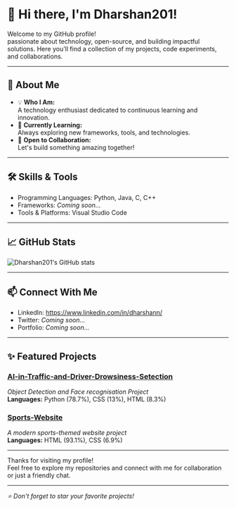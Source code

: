 # 👋 Hi there, I'm Dharshan201!

Welcome to my GitHub profile!  
passionate about technology, open-source, and building impactful solutions. Here you'll find a collection of my projects, code experiments, and collaborations.

---

## 🚀 About Me

- 💡 **Who I Am:**  
  A technology enthusiast dedicated to continuous learning and innovation.
- 🌱 **Currently Learning:**  
  Always exploring new frameworks, tools, and technologies.
- 🤝 **Open to Collaboration:**  
  Let's build something amazing together!

---

## 🛠️ Skills & Tools

- Programming Languages: Python, Java, C, C++
- Frameworks: _Coming soon..._
- Tools & Platforms: Visual Studio Code

---

## 📈 GitHub Stats

![Dharshan201's GitHub stats](https://github-readme-stats.vercel.app/api?username=Dharshan201&show_icons=true&theme=radical)

---

## 📫 Connect With Me

- LinkedIn: https://www.linkedin.com/in/dharshann/
- Twitter: _Coming soon..._
- Portfolio: _Coming soon..._

---

## ✨ Featured Projects

### [AI-in-Traffic-and-Driver-Drowsiness-Setection](https://github.com/Dharshan201/AI-in-Traffic-and-Driver-Drowsiness-Setection)
_Object Detection and Face recognisation Project_  
**Languages:** Python (78.7%), CSS (13%), HTML (8.3%)


### [Sports-Website](https://github.com/Dharshan201/Sports-Website)
_A modern sports-themed website project_  
**Languages:** HTML (93.1%), CSS (6.9%)

---

Thanks for visiting my profile!  
Feel free to explore my repositories and connect with me for collaboration or just a friendly chat.

---

_⭐️ Don't forget to star your favorite projects!_
